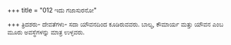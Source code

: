 +++
title = "012 ಇದು ಗಜಾಸುರನೋ"

+++
ತ್ರಿದಶರು- ದೇವತೆಗಳು- ಸದಾ ಯೌವನದಿಂದ ಕೂಡಿರುವವರು. ಬಾಲ್ಯ, ಕೌಮಾರ್ಯ ಮತ್ತು ಯೌವನ ಎಂಬ ಮೂರು ಅವಸ್ಥೆಗಳನ್ನು ಮಾತ್ರ ಉಳ್ಳವರು.
